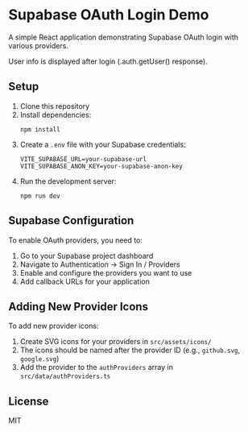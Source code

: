 # Supabase OAuth Login Demo

A simple React application demonstrating Supabase OAuth login with various providers.

User info is displayed after login (.auth.getUser() response).

## Setup

1. Clone this repository
2. Install dependencies:
   ```
   npm install
   ```
3. Create a `.env` file with your Supabase credentials:
   ```
   VITE_SUPABASE_URL=your-supabase-url
   VITE_SUPABASE_ANON_KEY=your-supabase-anon-key
   ```
4. Run the development server:
   ```
   npm run dev
   ```

## Supabase Configuration

To enable OAuth providers, you need to:

1. Go to your Supabase project dashboard
2. Navigate to Authentication → Sign In / Providers
3. Enable and configure the providers you want to use
4. Add callback URLs for your application

## Adding New Provider Icons

To add new provider icons:

1. Create SVG icons for your providers in `src/assets/icons/`
2. The icons should be named after the provider ID (e.g., `github.svg`, `google.svg`)
3. Add the provider to the `authProviders` array in `src/data/authProviders.ts`

## License

MIT
